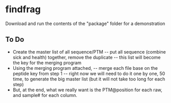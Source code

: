 # findfrag
Download and run the contents of the "package" folder for a demonstration

## To Do
- Create the master list of all sequence/PTM
-- put all sequence (combine sick and health) together, remove the duplicate
-- this list will become the key for the merging program
- Using the merging program attached, 
-- merge each file base on the peptide key from step 1
-- right now we will need to do it one by one, 50 time, to generate the big master list (but it will not take too long for each step)
- But, at the end, what we really want is the PTM@position for each raw, and sample# for each column.
